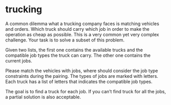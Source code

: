 # trucking

A common dilemma what a trucking company faces is matching vehicles and orders. Which truck should carry which job in order to make the operation as cheap as possible. This is a very common yet very complex challenge. Your task is to solve a subset of this problem.

Given two lists, the first one contains the available trucks and the compatible job types the truck can carry. The other one contains the current jobs.

Please match the vehicles with jobs, where should consider the job type constraints during the pairing. The types of jobs are marked with letters. Each truck has a list of letters that indicates the compatible job types.

The goal is to find a truck for each job. If you can’t find truck for all the jobs, a partial solution is also acceptable.

